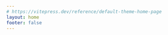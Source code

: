 ```yaml
---
# https://vitepress.dev/reference/default-theme-home-page
layout: home
footer: false
---
```


<script setup lang="ts" >
import Chat from '../.vitepress/compnents/Chat/index.vue'
</script>

<Chat style="--lv: 10;" data-fade/>
